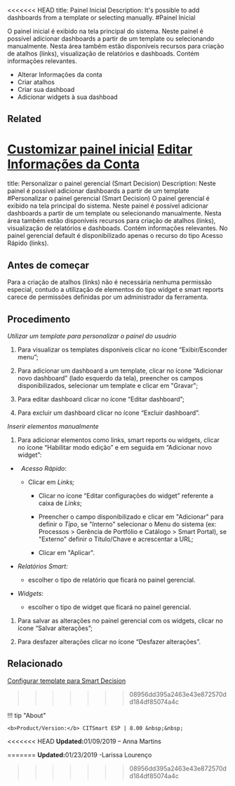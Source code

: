 <<<<<<< HEAD
title: Painel Inicial
Description: It's possible to add dashboards from a template or selecting manually.
#Painel Inicial

O painel inicial é exibido na tela principal do sistema. Neste painel é possível adicionar dashboards a partir de um template ou selecionando manualmente. Nesta área também estão disponíveis recursos para criação de atalhos (links), visualização de relatórios e dashboads. Contém informações relevantes.

* Alterar Informações da conta
* Criar atalhos
* Criar sua dashboad
* Adicionar widgets à sua dashboad


Related
-------

[Customizar painel inicial][1]
[Editar Informações da Conta][2]
=======
title: Personalizar o painel gerencial (Smart Decision)
Description: Neste painel é possível adicionar dashboards a partir de um template
#Personalizar o painel gerencial (Smart Decision)
O painel gerencial é exibido na tela principal do sistema. Neste painel é possível adicionar dashboards a partir de um template ou selecionando manualmente. Nesta área também estão disponíveis recursos para criação de atalhos (links), visualização de relatórios e dashboads. Contém informações relevantes.
No painel gerencial default é disponibilizado apenas o recurso do tipo Acesso Rápido (links). 

Antes de começar
----------------

Para a criação de atalhos (links) não é necessária nenhuma permissão especial,
contudo a utilização de elementos do tipo widget e smart reports carece de
permissões definidas por um administrador da ferramenta.

Procedimento
------------

*Utilizar um template para personalizar o painel do usuário*

1.  Para visualizar os templates disponíveis clicar no ícone “Exibir/Esconder
    menu”;

2.  Para adicionar um dashboard a um template, clicar no ícone “Adicionar novo
    dashboard” (lado esquerdo da tela), preencher os campos
    disponibilizados, selecionar um template e clicar em "Gravar";

3.  Para editar dashboard clicar no ícone “Editar dashboard”;

4.  Para excluir um dashboard clicar no ícone “Excluir dashboard”.

*Inserir elementos manualmente*

1.  Para adicionar elementos como links, smart reports ou widgets, clicar no
    ícone “Habilitar modo edição” e em seguida em “Adicionar novo widget”:

-     *Acesso Rápido*:

    -   Clicar em *Links;*

        -   Clicar no ícone “Editar configurações do widget” referente a caixa
            de *Links*;

        -   Preencher o campo disponibilizado e clicar em "Adicionar" para
            definir o *Tipo*, se "Interno" selecionar o Menu do sistema (ex:
            Processos \> Gerência de Portfólio e Catálogo \> Smart Portal), se
            "Externo" definir o Título/Chave e acrescentar a URL;

        -   Clicar em "Aplicar".

-   *Relatórios Smart:*

    -   escolher o tipo de relatório que ficará no painel gerencial.

-   *Widgets*:

    -   escolher o tipo de widget que ficará no painel gerencial.

1.  Para salvar as alterações no painel gerencial com os widgets, clicar no
    ícone “Salvar alterações”;

2.  Para desfazer alterações clicar no ícone “Desfazer alterações”.

Relacionado
-----------

[Configurar template para Smart Decision](/pt-br/citsmart-esp-8/additional-features/reports/create/dashboard/use/create-template.html)
>>>>>>> 08956dd395a2463e43e872570dd184df85074a4c

!!! tip "About"

    <b>Product/Version:</b> CITSmart ESP | 8.00 &nbsp;&nbsp;
<<<<<<< HEAD
    <b>Updated:</b>01/09/2019 – Anna Martins

[1]:/pt-br/citsmart-esp-8/additional-features/reports/create/dashboard-customize-management-panel-smart-decision.html
[2]:/pt-br/citsmart-esp-8/initial-settings/access-settings/profile/user-profile.html
=======
    <b>Updated:</b>01/23/2019 -Larissa Lourenço
>>>>>>> 08956dd395a2463e43e872570dd184df85074a4c
